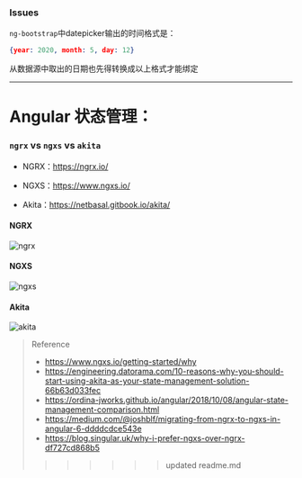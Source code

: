 
### Issues

`ng-bootstrap`中datepicker输出的时间格式是：
```json
{year: 2020, month: 5, day: 12}
```
从数据源中取出的日期也先得转换成以上格式才能绑定

--------

# Angular 状态管理：

### `ngrx` vs `ngxs` vs `akita`

- NGRX：https://ngrx.io/

- NGXS：https://www.ngxs.io/

- Akita：https://netbasal.gitbook.io/akita/

#### NGRX
![ngrx](https://clz.me/wp-content/uploads/2019/08/ngrx.jpg)


#### NGXS
![ngxs](https://clz.me/wp-content/uploads/2019/08/ngxs.jpg)

#### Akita
![akita](https://clz.me/wp-content/uploads/2019/08/akita.jpg)

> Reference
> - https://www.ngxs.io/getting-started/why
> - https://engineering.datorama.com/10-reasons-why-you-should-start-using-akita-as-your-state-management-solution-66b63d033fec
> - https://ordina-jworks.github.io/angular/2018/10/08/angular-state-management-comparison.html
> - https://medium.com/@joshblf/migrating-from-ngrx-to-ngxs-in-angular-6-ddddcdce543e
> - https://blog.singular.uk/why-i-prefer-ngxs-over-ngrx-df727cd868b5
>>>>>>> updated readme.md
